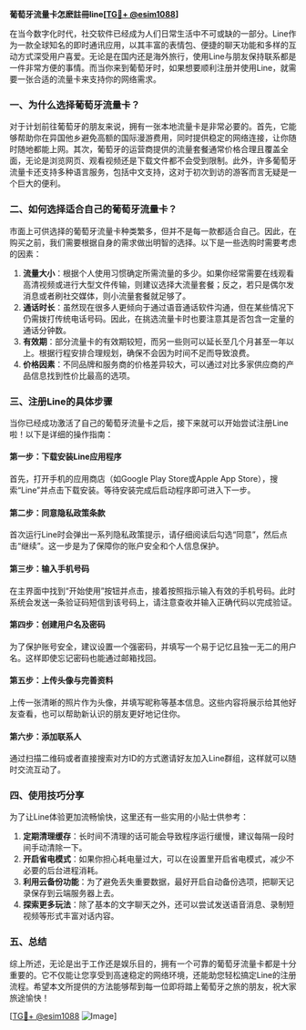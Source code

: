 **葡萄牙流量卡怎麽註冊line[[TG💪+ @esim1088](https://t.me/s/esim1088)]**

在当今数字化时代，社交软件已经成为人们日常生活中不可或缺的一部分。Line作为一款全球知名的即时通讯应用，以其丰富的表情包、便捷的聊天功能和多样的互动方式深受用户喜爱。无论是在国内还是海外旅行，使用Line与朋友保持联系都是一件非常方便的事情。而当你来到葡萄牙时，如果想要顺利注册并使用Line，就需要一张合适的流量卡来支持你的网络需求。

### 一、为什么选择葡萄牙流量卡？

对于计划前往葡萄牙的朋友来说，拥有一张本地流量卡是非常必要的。首先，它能够帮助你在异国他乡避免高额的国际漫游费用，同时提供稳定的网络连接，让你随时随地都能上网。其次，葡萄牙的运营商提供的流量套餐通常价格合理且覆盖全面，无论是浏览网页、观看视频还是下载文件都不会受到限制。此外，许多葡萄牙流量卡还支持多种语言服务，包括中文支持，这对于初次到访的游客而言无疑是一个巨大的便利。

### 二、如何选择适合自己的葡萄牙流量卡？

市面上可供选择的葡萄牙流量卡种类繁多，但并不是每一款都适合自己。因此，在购买之前，我们需要根据自身的需求做出明智的选择。以下是一些选购时需要考虑的因素：

1. **流量大小**：根据个人使用习惯确定所需流量的多少。如果你经常需要在线观看高清视频或进行大型文件传输，则建议选择大流量套餐；反之，若只是偶尔发消息或者刷社交媒体，则小流量套餐就足够了。
2. **通话时长**：虽然现在很多人更倾向于通过语音通话软件沟通，但在某些情况下仍需拨打传统电话号码。因此，在挑选流量卡时也要注意其是否包含一定量的通话分钟数。
3. **有效期**：部分流量卡的有效期较短，而另一些则可以延长至几个月甚至一年以上。根据行程安排合理规划，确保不会因为时间不足而导致浪费。
4. **价格因素**：不同品牌和服务商的价格差异较大，可以通过对比多家供应商的产品信息找到性价比最高的选项。

### 三、注册Line的具体步骤

当你已经成功激活了自己的葡萄牙流量卡之后，接下来就可以开始尝试注册Line啦！以下是详细的操作指南：

#### 第一步：下载安装Line应用程序
首先，打开手机的应用商店（如Google Play Store或Apple App Store），搜索“Line”并点击下载安装。等待安装完成后启动程序即可进入下一步。

#### 第二步：同意隐私政策条款
首次运行Line时会弹出一系列隐私政策提示，请仔细阅读后勾选“同意”，然后点击“继续”。这一步是为了保障你的账户安全和个人信息保护。

#### 第三步：输入手机号码
在主界面中找到“开始使用”按钮并点击，接着按照指示输入有效的手机号码。此时系统会发送一条验证码短信到该号码上，请注意查收并输入正确代码以完成验证。

#### 第四步：创建用户名及密码
为了保护账号安全，建议设置一个强密码，并填写一个易于记忆且独一无二的用户名。这样即使忘记密码也能通过邮箱找回。

#### 第五步：上传头像与完善资料
上传一张清晰的照片作为头像，并填写昵称等基本信息。这些内容将展示给其他好友查看，也可以帮助新认识的朋友更好地记住你。

#### 第六步：添加联系人
通过扫描二维码或者直接搜索对方ID的方式邀请好友加入Line群组，这样就可以随时交流互动了。

### 四、使用技巧分享

为了让Line体验更加流畅愉快，这里还有一些实用的小贴士供参考：

1. **定期清理缓存**：长时间不清理的话可能会导致程序运行缓慢，建议每隔一段时间手动清除一下。
2. **开启省电模式**：如果你担心耗电量过大，可以在设置里开启省电模式，减少不必要的后台进程消耗。
3. **利用云备份功能**：为了避免丢失重要数据，最好开启自动备份选项，把聊天记录保存到云端服务器上去。
4. **探索更多玩法**：除了基本的文字聊天之外，还可以尝试发送语音消息、录制短视频等形式丰富对话内容。

### 五、总结

综上所述，无论是出于工作还是娱乐目的，拥有一个可靠的葡萄牙流量卡都是十分重要的。它不仅能让您享受到高速稳定的网络环境，还能助您轻松搞定Line的注册流程。希望本文所提供的方法能够帮到每一位即将踏上葡萄牙之旅的朋友，祝大家旅途愉快！

[[TG💪+ @esim1088](https://t.me/s/esim1088) ![Image](https://i.postimg.cc/4NQfJmqS/Snipaste-2025-05-13-00-14-12.png)]